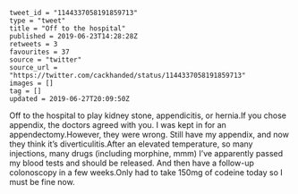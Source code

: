 ```
tweet_id = "1144337058191859713"
type = "tweet"
title = "Off to the hospital"
published = 2019-06-23T14:28:28Z
retweets = 3
favourites = 37
source = "twitter"
source_url = "https://twitter.com/cackhanded/status/1144337058191859713"
images = []
tag = []
updated = 2019-06-27T20:09:50Z
```

Off to the hospital to play kidney stone, appendicitis, or hernia.If you chose appendix, the doctors agreed with you. I was kept in for an appendectomy.However, they were wrong. Still have my appendix, and now they think it’s diverticulitis.After an elevated temperature, so many injections, many drugs (including morphine, mmm) I’ve apparently passed my blood tests and should be released. And then have a follow-up colonoscopy in a few weeks.Only had to take 150mg of codeine today so I must be fine now.